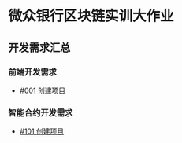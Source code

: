 # 微众银行区块链实训大作业
## 开发需求汇总

### 前端开发需求
- [#001 创建项目](./WebRequirements/001%20创建项目.md)

### 智能合约开发需求
- [#101 创建项目](./ServerRequirements/101%20创建项目.md)